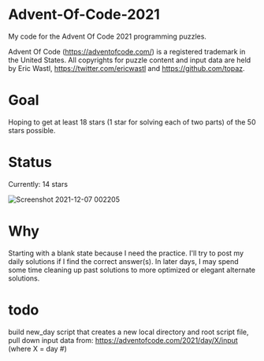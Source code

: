 # Advent-Of-Code-2021
My code for the Advent Of Code 2021 programming puzzles.


Advent Of Code (https://adventofcode.com/) is a registered trademark in the United States. All copyrights for puzzle content and input data are held by Eric Wastl, https://twitter.com/ericwastl and https://github.com/topaz.

# Goal
Hoping to get at least 18 stars (1 star for solving each of two parts) of the 50 stars possible.

# Status
Currently: 14 stars

![Screenshot 2021-12-07 002205](https://user-images.githubusercontent.com/91928992/144971335-09b3ffaf-c4ad-452e-8b8b-d98554d3143a.png)

# Why
Starting with a blank state because I need the practice. I'll try to post my daily solutions if I find the correct answer(s). In later days, I may spend some time cleaning up past solutions to more optimized or elegant alternate solutions.

# todo
build new_day script that creates a new local directory and root script file, pull down input data from: https://adventofcode.com/2021/day/X/input (where X = day #)

